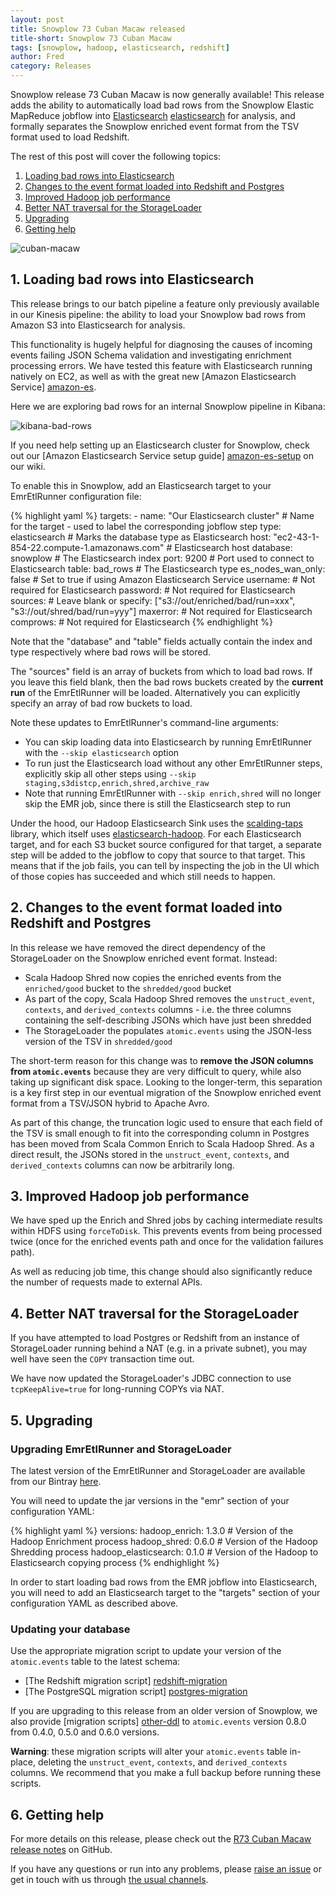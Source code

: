 ```yaml
---
layout: post
title: Snowplow 73 Cuban Macaw released
title-short: Snowplow 73 Cuban Macaw
tags: [snowplow, hadoop, elasticsearch, redshift]
author: Fred
category: Releases
---
```


Snowplow release 73 Cuban Macaw is now generally available! This release adds the ability to automatically load bad rows from the Snowplow Elastic MapReduce jobflow into [Elasticsearch] [elasticsearch] for analysis, and formally separates the Snowplow enriched event format from the TSV format used to load Redshift.

The rest of this post will cover the following topics:

1. [Loading bad rows into Elasticsearch](/blog/2015/12/04/snowplow-r73-cuban-macaw-released#elasticsearch)
2. [Changes to the event format loaded into Redshift and Postgres](/blog/2015/12/04/snowplow-r73-cuban-macaw-released#atomicEvents)
3. [Improved Hadoop job performance](/blog/2015/12/04/snowplow-r73-cuban-macaw-released#forceToDisk)
4. [Better NAT traversal for the StorageLoader](/blog/2015/12/04/snowplow-r73-cuban-macaw-released#nat)
5. [Upgrading](/blog/2015/12/04/snowplow-r73-cuban-macaw-released#upgrading)
6. [Getting help](/blog/2015/12/04/snowplow-r73-cuban-macaw-released#help)

![cuban-macaw][cuban-macaw]

<!--more-->

<h2 id="elasticsearch">1. Loading bad rows into Elasticsearch</h2>

This release brings to our batch pipeline a feature only previously available in our Kinesis pipeline: the ability to load your Snowplow bad rows from Amazon S3 into Elasticsearch for analysis.

This functionality is hugely helpful for diagnosing the causes of incoming events failing JSON Schema validation and investigating enrichment processing errors. We have tested this feature with Elasticsearch running natively on EC2, as well as with the great new [Amazon Elasticsearch Service] [amazon-es].

Here we are exploring bad rows for an internal Snowplow pipeline in Kibana:

![kibana-bad-rows][kibana-bad-rows]

If you need help setting up an Elasticsearch cluster for Snowplow, check out our [Amazon Elasticsearch Service setup guide] [amazon-es-setup] on our wiki.

To enable this in Snowplow, add an Elasticsearch target to your EmrEtlRunner configuration file:

{% highlight yaml %}
  targets:
    - name: "Our Elasticsearch cluster" # Name for the target - used to label the corresponding jobflow step
      type: elasticsearch # Marks the database type as Elasticsearch
      host: "ec2-43-1-854-22.compute-1.amazonaws.com" # Elasticsearch host
      database: snowplow # The Elasticsearch index
      port: 9200 # Port used to connect to Elasticsearch
      table: bad_rows # The Elasticsearch type
      es_nodes_wan_only: false # Set to true if using Amazon Elasticsearch Service
      username: # Not required for Elasticsearch
      password: # Not required for Elasticsearch
      sources: # Leave blank or specify: ["s3://out/enriched/bad/run=xxx", "s3://out/shred/bad/run=yyy"]
      maxerror:  # Not required for Elasticsearch
      comprows: # Not required for Elasticsearch
{% endhighlight %}

Note that the "database" and "table" fields actually contain the index and type respectively where bad rows will be stored.

The "sources" field is an array of buckets from which to load bad rows. If you leave this field blank, then the bad rows buckets created by the **current run** of the EmrEtlRunner will be loaded. Alternatively you can explicitly specify an array of bad row buckets to load.

Note these updates to EmrEtlRunner's command-line arguments:

* You can skip loading data into Elasticsearch by running EmrEtlRunner with the `--skip elasticsearch` option
* To run just the Elasticsearch load without any other EmrEtlRunner steps, explicitly skip all other steps using `--skip staging,s3distcp,enrich,shred,archive_raw`
* Note that running EmrEtlRunner with `--skip enrich,shred` will no longer skip the EMR job, since there is still the Elasticsearch step to run

Under the hood, our Hadoop Elasticsearch Sink uses the [scalding-taps][scalding-taps] library, which itself uses [elasticsearch-hadoop][elasticsearch-hadoop]. For each Elasticsearch target, and for each S3 bucket source configured for that target, a separate step will be added to the jobflow to copy that source to that target. This means that if the job fails, you can tell by inspecting the job in the UI which of those copies has succeeded and which still needs to happen.

<h2 id="atomicEvents">2. Changes to the event format loaded into Redshift and Postgres</h2>

In this release we have removed the direct dependency of the StorageLoader on the Snowplow enriched event format. Instead:

* Scala Hadoop Shred now copies the enriched events from the `enriched/good` bucket to the `shredded/good` bucket
* As part of the copy, Scala Hadoop Shred removes the `unstruct_event`, `contexts`, and `derived_contexts` columns - i.e. the three columns containing the self-describing JSONs which have just been shredded
* The StorageLoader the populates `atomic.events` using the JSON-less version of the TSV in `shredded/good`

The short-term reason for this change was to **remove the JSON columns from `atomic.events`** because they are very difficult to query, while also taking up significant disk space. Looking to the longer-term, this separation is a key first step in our eventual migration of the Snowplow enriched event format from a TSV/JSON hybrid to Apache Avro.

As part of this change, the truncation logic used to ensure that each field of the TSV is small enough to fit into the corresponding column in Postgres has been moved from Scala Common Enrich to Scala Hadoop Shred. As a direct result, the JSONs stored in the `unstruct_event`, `contexts`, and `derived_contexts` columns can now be arbitrarily long.

<h2 id="forceToDisk">3. Improved Hadoop job performance</h2>

We have sped up the Enrich and Shred jobs by caching intermediate results within HDFS using `forceToDisk`. This prevents events from being processed twice (once for the enriched events path and once for the validation failures path).

As well as reducing job time, this change should also significantly reduce the number of requests made to external APIs.

<h2 id="nat">4. Better NAT traversal for the StorageLoader</h2>

If you have attempted to load Postgres or Redshift from an instance of StorageLoader running behind a NAT (e.g. in a private subnet), you may well have seen the `COPY` transaction time out.

We have now updated the StorageLoader's JDBC connection to use `tcpKeepAlive=true` for long-running COPYs via NAT.

<h2 id="upgrading">5. Upgrading</h2>

<h3>Upgrading EmrEtlRunner and StorageLoader</h3>

The latest version of the EmrEtlRunner and StorageLoader are available from our Bintray [here][app-dl].

You will need to update the jar versions in the "emr" section of your configuration YAML:

{% highlight yaml %}
  versions:
    hadoop_enrich: 1.3.0 # Version of the Hadoop Enrichment process
    hadoop_shred: 0.6.0 # Version of the Hadoop Shredding process
    hadoop_elasticsearch: 0.1.0 # Version of the Hadoop to Elasticsearch copying process
{% endhighlight %}

In order to start loading bad rows from the EMR jobflow into Elasticsearch, you will need to add an Elasticsearch target to the "targets" section of your configuration YAML as described above.

<h3>Updating your database</h3>

Use the appropriate migration script to update your version of the `atomic.events` table to the latest schema:

* [The Redshift migration script] [redshift-migration]
* [The PostgreSQL migration script] [postgres-migration]

If you are upgrading to this release from an older version of Snowplow, we also provide [migration scripts] [other-ddl] to `atomic.events` version 0.8.0 from 0.4.0, 0.5.0 and 0.6.0 versions.

**Warning**: these migration scripts will alter your `atomic.events` table in-place, deleting the `unstruct_event`, `contexts`, and `derived_contexts` columns. We recommend that you make a full backup before running these scripts.

<h2 id="help">6. Getting help</h2>

For more details on this release, please check out the [R73 Cuban Macaw release notes][r73-release] on GitHub.

If you have any questions or run into any problems, please [raise an issue][issues] or get in touch with us through [the usual channels][talk-to-us].

[cuban-macaw]: /assets/img/blog/2015/12/cuban-macaw.jpg
[kibana-bad-rows]: /assets/img/blog/2015/12/r73-kibana-badrows-screenshot.png

[elasticsearch]: https://www.elastic.co/
[amazon-es]: https://aws.amazon.com/elasticsearch-service/

[app-dl]: http://dl.bintray.com/snowplow/snowplow-generic/snowplow_emr_r73_cuban_macaw.zip
[redshift-migration]: https://github.com/snowplow/snowplow/blob/master/4-storage/redshift-storage/sql/migrate_0.7.0_to_0.8.0.sql
[postgres-migration]: https://github.com/snowplow/snowplow/blob/master/4-storage/postgres-storage/sql/migrate_0.6.0_to_0.7.0.sql
[scalding-taps]: https://github.com/scalding-io/scalding-taps
[elasticsearch-hadoop]: https://github.com/elastic/elasticsearch-hadoop

[amazon-es-setup]: https://github.com/snowplow/snowplow/wiki/Setting-up-Amazon-Elasticsearch-Service

[other-ddl]: https://github.com/snowplow/snowplow/tree/master/4-storage/redshift-storage/sql

[r73-release]: https://github.com/snowplow/snowplow/releases/tag/r73-cuban-macaw
[issues]: https://github.com/snowplow/snowplow/issues
[talk-to-us]: https://github.com/snowplow/snowplow/wiki/Talk-to-us
